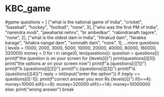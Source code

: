 # KBC_game
#game
questions = [
    ["what is the national game of India", "cricket", "baseball", "hockey", "football", "none", 3],
    ["who was the first PM of India", "narendra modi", "jawaharlal nehru", "br ambedkar", "rabindranath tagore", "none", 2],
    ["what is the oldest dam in India", "Hirakud dam", "farakka barage", "bhakra nangal dam", "somnath dam", "none", 1],
   ...more questions
]
levels = (1000, 2000, 3000, 5000, 10000, 20000, 40000, 80000, 160000, 320000)
money = 0
for i in range(0, len(questions)):
  question = questions[i]
  print(f"the question is on your screen for {levels[i]}")
  print(questions[i][0])
  print("the options ar on your screen now")
  print(f"a.{questions[i][1]}")
  print(f"b.{questions[i][2]}")
  print(f"c.{questions[i][3]}")
  print(f"d.{questions[i][4]}")
  reply = int(input("enter the option"))
  if (reply == questions[i][-1]):
    print(f"correct answer you won Rs.{levels[i]}")
    if(i==4):
      money=10000
    elif(i==9):
      money=320000
    elif(i==14):
      money=10000000
  else:
    print("wrong answer")
    break
